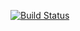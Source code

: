[![Build Status](https://travis-ci.org/fitumi/distance.svg?branch=master)](https://travis-ci.org/fitumi/distance)
